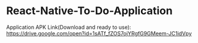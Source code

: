 # React-Native-To-Do-Application

Application APK Link(Download and ready to use):  https://drive.google.com/open?id=1sATf_fZOS7ojYRgfG9GMeem-JC1idVpy
